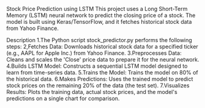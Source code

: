 Stock Price Prediction using LSTM
This project uses a Long Short-Term Memory (LSTM) neural network to predict the closing price of a stock. The model is built using Keras/TensorFlow, and it fetches historical stock data from Yahoo Finance.

Description
1.The Python script stock_predictor.py performs the following steps:
2,Fetches Data: Downloads historical stock data for a specified ticker (e.g., AAPL for Apple Inc.) from Yahoo Finance.
3.Preprocesses Data: Cleans and scales the 'Close' price data to prepare it for the neural network.
4.Builds LSTM Model: Constructs a sequential LSTM model designed to learn from time-series data.
5.Trains the Model: Trains the model on 80% of the historical data.
6.Makes Predictions: Uses the trained model to predict stock prices on the remaining 20% of the data (the test set).
7.Visualizes Results: Plots the training data, actual stock prices, and the model's predictions on a single chart for comparison.
